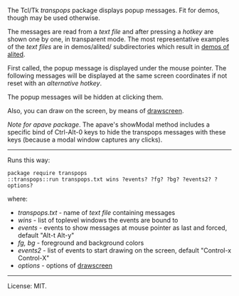 The Tcl/Tk *transpops* package displays popup messages.
Fit for demos, though may be used otherwise.

The messages are read from a *text file* and after pressing a *hotkey* are
shown one by one, in transparent mode. The most representative examples of
the *text files* are in demos/alited/ subdirectories which result in [demos of alited](https://github.com/aplsimple/alited/releases/tag/Demos_of_alited-1.6).

First called, the popup message is displayed under the mouse pointer. The following messages will be displayed at the same screen coordinates if not reset with an *alternative hotkey*.

The popup messages will be hidden at clicking them.

Also, you can draw on the screen, by means of [drawscreen](https://chiselapp.com/user/aplsimple/repository/drawscreen).

*Note for apave package*. The apave's showModal method includes a specific bind of Ctrl-Alt-0 keys to hide the transpops messages with these keys (because a modal window captures any clicks).

<hr>

Runs this way:

    package require transpops
    ::transpops::run transpops.txt wins ?events? ?fg? ?bg? ?events2? ?options?

where:

   * *transpops.txt* - name of *text file* containing messages
   * *wins* - list of toplevel windows the events are bound to
   * *events* - events to show messages at mouse pointer as last and forced, default "Alt-t Alt-y"
   * *fg, bg* - foreground and background colors
   * *events2* - list of events to start drawing on the screen, default "Control-x Control-X"
   * *options* - options of [drawscreen](https://chiselapp.com/user/aplsimple/repository/drawscreen)

<hr>

License: MIT.
